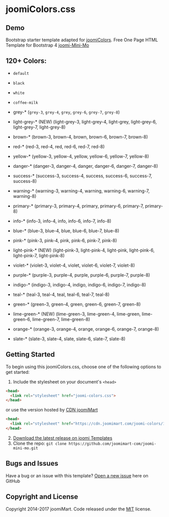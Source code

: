 # joomiColors.css
## Demo 
Bootstrap starter template adapted for [joomiColors](https://templates.joomimart.com/demo/free/starter-template/starter-template.html).
Free One Page HTML Template for Bootstrap 4 [joomi-Mini-Mo](https://templates.joomimart.com/demo/free/joomi-mini-mo/demo.html)

## 120+ Colors:
 * `default`
 * `black`
 * `white`
 * `coffee-milk`
 * grey-* (`grey-3`, `grey-4`, `grey`, `grey-6`, `grey-7`, `grey-8`)
 * light-grey-* (NEW) (light-grey-3, light-grey-4, light-grey, light-grey-6, light-grey-7, light-grey-8)
 * brown-* (brown-3, brown-4, brown, brown-6, brown-7, brown-8)
 * red-* (red-3, red-4, red, red-6, red-7, red-8)

 * yellow-* (yellow-3, yellow-4, yellow, yellow-6, yellow-7, yellow-8)
 * danger-* (danger-3, danger-4, danger, danger-6, danger-7, danger-8)
 * success-* (success-3, success-4, success, success-6, success-7, success-8)
 * warning-* (warning-3, warning-4, warning, warning-6, warning-7, warning-8)
  * primary-* (primary-3, primary-4, primary, primary-6, primary-7, primary-8)
 * info-* (info-3, info-4, info, info-6, info-7, info-8)
  * blue-* (blue-3, blue-4, blue, blue-6, blue-7, blue-8)
 * pink-* (pink-3, pink-4, pink, pink-6, pink-7, pink-8)
 * light-pink-* (NEW) (light-pink-3, light-pink-4, light-pink, light-pink-6, light-pink-7, light-pink-8)
 * violet-* (violet-3, violet-4, violet, violet-6, violet-7, violet-8)
 * purple-* (purple-3, purple-4, purple, purple-6, purple-7, purple-8)
 * indigo-* (indigo-3, indigo-4, indigo, indigo-6, indigo-7, indigo-8)
 * teal-* (teal-3, teal-4, teal, teal-6, teal-7, teal-8)
 * green-* (green-3, green-4, green, green-6, green-7, green-8)
 * lime-green-* (NEW) (lime-green-3, lime-green-4, lime-green, lime-green-6, lime-green-7, lime-green-8)
 * orange-* (orange-3, orange-4, orange, orange-6, orange-7, orange-8)
 * slate-* (slate-3, slate-4, slate, slate-6, slate-7, slate-8)

## Getting Started

To begin using this joomiColors.css, choose one of the following options to get started:

1. Include the stylesheet on your document's `<head>`
  ```html
  <head>
    <link rel="stylesheet" href="joomi-colors.css">
  </head>
  ```
  or use the version hosted by [CDN joomiMart](https://cdn.joomimart.com/joomi-colors/1.0.1/css/joomi-colors.css)
  ```html
  <head>
    <link rel="stylesheet" href="https://cdn.joomimart.com/joomi-colors/1.0.1/css/joomi-colors.css">
  </head>
  ```
2. [Download the latest release on joomi Templates](https://github.com/joomimart-com/joomi-colors/releases)
3. Clone the repo: `git clone https://github.com/joomimart-com/joomi-mini-mo.git`

## Bugs and Issues

Have a bug or an issue with this template? [Open a new issue](https://github.com/joomimart-com/joomi-colors/issues) here on GitHub

## Copyright and License

Copyright 2014-2017 joomiMart.
Code released under the [MIT](https://github.com/joomimart-com/joomi-colors/blob/master/LICENSE) license.
